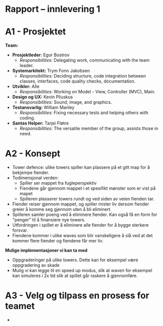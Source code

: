 # Rapport – innlevering 1

 # A1 - Prosjektet
 **Team:** 
- **Prosjektleder:** Egor Bostrov
  - *Responsibilities:* Delegating work, communicating with the team leader.
- **Systemarkitekt:** Trym Fonn Jakobsen
  - *Responsibilities:* Deciding structure, code integration between classes, interfaces, code quality checks, documentation.
- **Utvikler:** Alle
  - *Responsibilities:* Working on Model - View, Controller (MVC), Main.
- **Design og UX:** Kevin Pliuskus
  - *Responsibilities:* Sound, image, and graphics.
- **Testansvarlig:** William Manley
  - *Responsibilities:* Fixing necessary tests and helping others with coding.
- **Santas Helper:** Tarjei Fløtre
  - *Responsibilities:* The versatile member of the group, assists those in need.

# A2 - Konsept
* Tower defence: ulike towers spiller kan plassere på et gitt map for å bekjempe fiender.
* Todimensjonal verden:
   * Spiller ser mappet fra fugleperspektiv
   * Fiendene går gjennom mappet i et spesifikt mønster som er vist på mapet
   * Spilleren plasserer towers rundt og ved siden av veien fienden tar.
* Fiender reiser gjennom mappet, og spiller mister liv dersom fiender greier å komme seg gjennom uten å bli eliminert.
* Spilleren samler poeng ved å eliminere fiender. Kan også få en form for "penger" til å finansiere nye towers.
* Utfordringen i spillet er å eliminere alle fiender for å bygge sterkere forsvar. 
* Fiendene kommer i ulike waves som blir vanskeligere å slå ved at det kommer flere fiender og fiendene får mer liv.

**Mulige implementasjoner vi kan ta med**
* Oppgraderinger på ulike towers. Dette kan for eksempel være oppgradering av skade
* Mulig vi kan legge til en speed up modus, slik at waven for eksempel kan simuleres i 2x tid slik at spillet går raskere å gjennomføre.

# A3 - Velg og tilpass en prosess for teamet
* 



